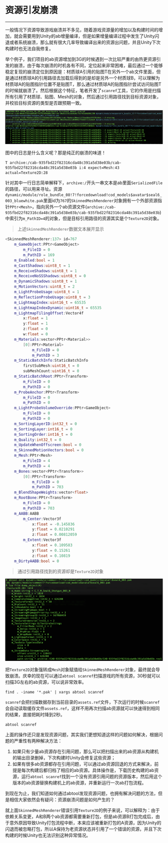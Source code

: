 # 资源引发崩溃
---

一般情况下资源导致游戏崩溃并不多见，随着游戏资源量的增加以及构建时间的增加，就会需要用到Unity的ab增量编译，但是如果增量编译过程中发生了Unity闪退或者系统崩溃，那么就有很大几率导致编译出来的资源出问题，并且Unity下次构建时也无法自我修复。

举个例子，我们项目的ab资源增加到3G的时候遇到一次比较严重的由热更资源引发的崩溃，由于每次崩溃的时机各有不同，定位起来非常困难，最后通过一个能够稳定复现的崩溃定位到原因是：材质球A引用的贴图T在另外一个ab文件里面，但是通过材质球A的引用路径去加载后得到的是却是另外一个材质球B，可以理解为材质球A的贴图指针位置不是贴图T，那么通过材质球A的贴图指针尝试访问贴图T的时候就崩溃了。然后根据这个特征，笔者开发了`scanref`工具，它的作用是扫描所有引用了材质球、贴图、Mesh的对象，然后通过引用路径找到目标资源对象，并校验目标资源的类型是否跟预期一致。

![](crash/scanref.png)

图中的日志是什么含义呢？那是纯正的崩溃的味道！
```
T archive:/cab-935fbd22f82316cda48c391a5d38e03b/cab-935fbd22f82316cda48c391a5d38e03b i:4 expect=Mesh:43 actual=Texture2D:28
```
针对其中一行日志简单解释下，`archive:/`开头一串文本是ab里面`SerializedFile`的路径，可以用来寻址。资源`dynamic/module/role_bundle_08!7!forcedownload!cod_models$avatar$seal6_003_bluewhite.pak`里面id为`767`的`SkinnedMeshRenderer`对象拥有一个外部资源指针`PPtr<Mesh>`，指向另外一个ab资源文件(`archive:/cab-935fbd22f82316cda48c391a5d38e03b/cab-935fbd22f82316cda48c391a5d38e03b`)中索引为`m_PathID=4`的对象，但是目标引用路径的资源其实是个`Texture2D`对象。

> 上述`SkinnedMeshRenderer`数据文本展开显示

```c++
<SkinnedMeshRenderer:137> id=767
    m_GameObject:PPtr<GameObject>
        m_FileID = 0
        m_PathID = 169
    m_Enabled:bool = 1
    m_CastShadows:uint8_t = 1
    m_ReceiveShadows:uint8_t = 1
    m_ReceiveNoSSShadows:uint8_t = 0
    m_DynamicShadows:uint8_t = 1
    m_MotionVectors:uint8_t = 2
    m_LightProbeUsage:uint8_t = 1
    m_ReflectionProbeUsage:uint8_t = 3
    m_LightmapIndex:uint16_t = 65535
    m_LightmapIndexDynamic:uint16_t = 65535
    m_LightmapTilingOffset:Vector4f
        x:float = 1
        y:float = 1
        z:float = 0
        w:float = 0
    m_Materials:vector<PPtr<Material>>
        [0]:PPtr<Material>
            m_FileID = 0
            m_PathID = 3
    m_StaticBatchInfo:StaticBatchInfo
        firstSubMesh:uint16_t = 0
        subMeshCount:uint16_t = 0
    m_StaticBatchRoot:PPtr<Transform>
        m_FileID = 0
        m_PathID = 0
    m_ProbeAnchor:PPtr<Transform>
        m_FileID = 0
        m_PathID = 0
    m_LightProbeVolumeOverride:PPtr<GameObject>
        m_FileID = 0
        m_PathID = 0
    m_SortingLayerID:int32_t = 0
    m_SortingLayer:int16_t = 0
    m_SortingOrder:int16_t = 0
    m_Quality:int32_t = 0
    m_UpdateWhenOffscreen:bool = 0
    m_SkinnedMotionVectors:bool = 0
    m_Mesh:PPtr<Mesh>
        m_FileID = 4
        m_PathID = 4
    m_Bones:vector<PPtr<Transform>>
        [0]:PPtr<Transform>
            m_FileID = 0
            m_PathID = 703
    m_BlendShapeWeights:vector<float>
    m_RootBone:PPtr<Transform>
        m_FileID = 0
        m_PathID = 703
    m_AABB:AABB
        m_Center:Vector3f
            x:float = -0.145836
            y:float = 0.0210291
            z:float = 0.00812059
        m_Extent:Vector3f
            x:float = 0.109583
            y:float = 0.15261
            z:float = 0.10819
    m_DirtyAABB:bool = 0
```

> 通过引用路径找到的资源却是`Texture2D`对象

![](crash/notmesh.png)

把`Texture2D`对象强转成`Mesh`对象赋值给`SkinnedMeshRenderer`对象，最终就会导致崩溃。庆幸的现在可以通过`abtool scanref`扫描游戏的所有资源，30秒就可以扫描3G左右的ab资源，可以说非常效率。

```
find . -iname '*.pak' | xargs abtool scanref
```

`scanref`会把扫描数据存到当前目录的`assets.ref`文件，下次运行的时候`scanref`会自动读取缓存文件`assets.ref`，这样不用再次扫描ab资源就可以快速得到相同的结果，直接把耗时降到2秒。

```
abtool scanref
```

上面的操作还只是发现资源问题，其实我们更想知道这样的问题如何解决，根据问题的严重性有两种解决方法：
1. 如果只有少量ab资源存在引用问题，那么可以把扫描出来的ab资源从构建机的输出目录删掉，下次构建时Unity会修复这些资源；
2. 如果有很多ab资源都存在引用问题，可以通过ab资源回退的方式来解决，前提是每次构建后都归档了相应的ab资源。具体操作是，下载历史构建的ab资源，运行`abtool scanref`找到一个没有资源引用问题的资源版本，然后用这个版本的ab资源替换构建机上的ab资源，并重新运行一次ab打包流程。

到现在为止，我们知道如何通过abtool发现资源问题，也拥有解决问题的方法，但是相信大家依然会有疑问：资源崩溃问题是如何产生的？

就上面`SkinnedMeshRenderer`错误引用`Texture2D`的例子来说，可以解释为：由于依赖关系变更，A和B两个ab资源都需要重新打包，但是ab资源B打包完成后，由于意外原因导致Unity打包流程中断，本来应该被重新打包的A资源，因为Unity的闪退而被忽略打包，所以A保持为老资源状态并引用了一个错误的资源，并且下次构建的时候Unity也无法识别这种异常情况。

